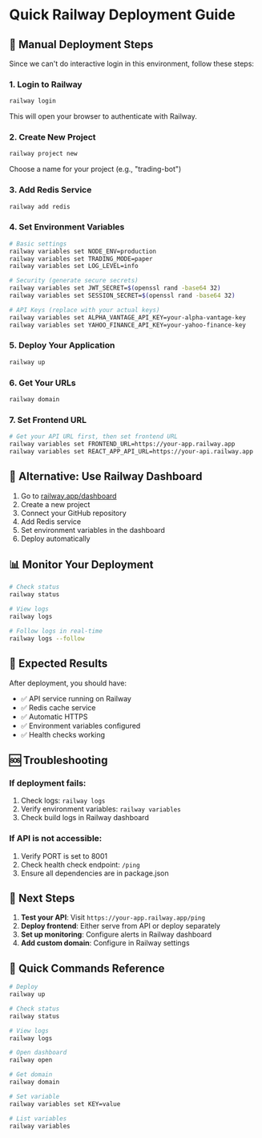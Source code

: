 # Quick Railway Deployment Guide

## 🚀 Manual Deployment Steps

Since we can't do interactive login in this environment, follow these steps:

### 1. Login to Railway
```bash
railway login
```
This will open your browser to authenticate with Railway.

### 2. Create New Project
```bash
railway project new
```
Choose a name for your project (e.g., "trading-bot")

### 3. Add Redis Service
```bash
railway add redis
```

### 4. Set Environment Variables
```bash
# Basic settings
railway variables set NODE_ENV=production
railway variables set TRADING_MODE=paper
railway variables set LOG_LEVEL=info

# Security (generate secure secrets)
railway variables set JWT_SECRET=$(openssl rand -base64 32)
railway variables set SESSION_SECRET=$(openssl rand -base64 32)

# API Keys (replace with your actual keys)
railway variables set ALPHA_VANTAGE_API_KEY=your-alpha-vantage-key
railway variables set YAHOO_FINANCE_API_KEY=your-yahoo-finance-key
```

### 5. Deploy Your Application
```bash
railway up
```

### 6. Get Your URLs
```bash
railway domain
```

### 7. Set Frontend URL
```bash
# Get your API URL first, then set frontend URL
railway variables set FRONTEND_URL=https://your-app.railway.app
railway variables set REACT_APP_API_URL=https://your-api.railway.app
```

## 🔧 Alternative: Use Railway Dashboard

1. Go to [railway.app/dashboard](https://railway.app/dashboard)
2. Create a new project
3. Connect your GitHub repository
4. Add Redis service
5. Set environment variables in the dashboard
6. Deploy automatically

## 📊 Monitor Your Deployment

```bash
# Check status
railway status

# View logs
railway logs

# Follow logs in real-time
railway logs --follow
```

## 🎯 Expected Results

After deployment, you should have:
- ✅ API service running on Railway
- ✅ Redis cache service
- ✅ Automatic HTTPS
- ✅ Environment variables configured
- ✅ Health checks working

## 🆘 Troubleshooting

### If deployment fails:
1. Check logs: `railway logs`
2. Verify environment variables: `railway variables`
3. Check build logs in Railway dashboard

### If API is not accessible:
1. Verify PORT is set to 8001
2. Check health check endpoint: `/ping`
3. Ensure all dependencies are in package.json

## 🎉 Next Steps

1. **Test your API**: Visit `https://your-app.railway.app/ping`
2. **Deploy frontend**: Either serve from API or deploy separately
3. **Set up monitoring**: Configure alerts in Railway dashboard
4. **Add custom domain**: Configure in Railway settings

## 📱 Quick Commands Reference

```bash
# Deploy
railway up

# Check status
railway status

# View logs
railway logs

# Open dashboard
railway open

# Get domain
railway domain

# Set variable
railway variables set KEY=value

# List variables
railway variables
```
